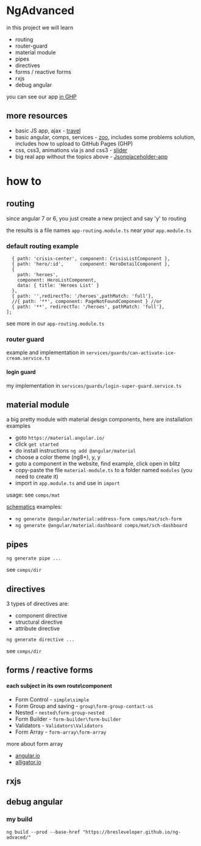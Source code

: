 # NgAdvanced


in this project we will learn

* routing 
* router-guard 
* material module
* pipes
* directives
* forms / reactive forms
* rxjs
* debug angular

you can see our app [in GHP](https://bresleveloper.github.io/ng-advaced/)

## more resources

* basic JS app, ajax - [travel](https://github.com/bresleveloper/db) 
* basic angular, comps, services - [zoo](https://github.com/bresleveloper/breslev-zoo), includes some problems solution, includes how to upload to GitHub Pages (GHP)
* css, css3, animations via js and css3 - [slider](https://github.com/bresleveloper/makeAslider)
* big real app without the topics above - [Jsonplaceholder-app](https://github.com/bresleveloper/Jsonplaceholder-app)

# how to

## routing

since angular 7 or 6, you just create a new project and say 'y' to routing

the results is a file names `app-routing.module.ts` near your `app.module.ts`

### default routing example
```const routes: Routes = [
  { path: 'crisis-center', component: CrisisListComponent },
  { path: 'hero/:id',      component: HeroDetailComponent },
  {
    path: 'heroes',
    component: HeroListComponent,
    data: { title: 'Heroes List' }
  },
  { path: '',redirectTo: '/heroes',pathMatch: 'full'},
  //{ path: '**', component: PageNotFoundComponent } //or
  { path: '**', redirectTo: '/heroes', pathMatch: 'full'},
];
```

see more in our `app-routing.module.ts`

### router guard

example and implementation in `services/guards/can-activate-ice-cream.service.ts`

#### login guard
my implementation in `services/guards/login-super-guard.service.ts`

## material module

a big pretty module with material design components, here are installation examples

* goto `https://material.angular.io/`
* click `get started`
* do install instructions `ng add @angular/material`
* choose a color theme (ng8+), y, y
* goto a component in the website, find example, click open in blitz
* copy-paste the file `material-module.ts` to a folder named `modules` (you need to create it)
* import in `app.module.ts` and use in `import`

usage: see `comps/mat` 


[schematics](https://material.angular.io/guide/schematics) examples: 
* `ng generate @angular/material:address-form comps/mat/sch-form`
* `ng generate @angular/material:dashboard comps/mat/sch-dashboard`


## pipes

`ng generate pipe ...`

see `comps/dir`

## directives
3 types of directives are:
* component directive
* structural directive
* attribute directive

`ng generate directive ...`

see `comps/dir`





## forms / reactive forms

#### each subject in its own route\component

* Form Control - `simple\simple`
* Form Group and saving - `group\form-group-contact-us`
* Nested - `nested\form-group-nested`
* Form Builder - `form-builder\form-builder`
* Validators - `Validators\Validators`
* Form Array - `form-array\form-array`

more about form array
* [angular.io](https://angular.io/guide/reactive-forms#dynamic-controls-using-form-arrays)
* [alligator.io](https://alligator.io/angular/reactive-forms-formarray-dynamic-fields/)


## rxjs

## debug angular





### my build

`ng build --prod --base-href "https://bresleveloper.github.io/ng-advaced/"`